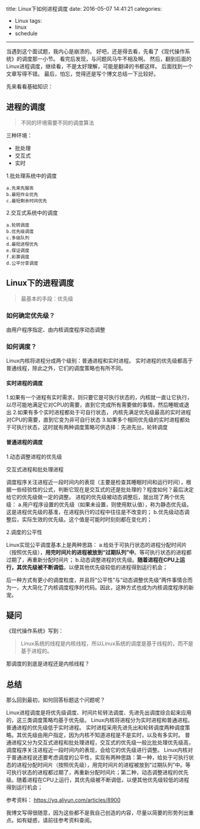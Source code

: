 title: Linux下如何进程调度
date: 2016-05-07 14:41:21
categories:
- Linux
tags:
- linux
- schedule
---

当遇到这个面试题，我内心是崩溃的。
好吧，还是得去看，先看了《现代操作系统》的调度那一小节。
看完后发现，与问题风马牛不相及啊。
然后，翻到后面的Linux进程调度，继续看，不是太好理解，可能是翻译的书都这样。
后面找到一个文章写得不错。
最后，怕忘，觉得还是写个博文总结一下比较好。

<!--more-->

先来看看基础知识：

## 进程的调度

>不同的环境需要不同的调度算法

三种环境：
- 批处理
- 交互式
- 实时


1.批处理系统中的调度
	
	a.先来先服务
	b.最短作业优先
	c.最短剩余时间优先

2.交互式系统中的调度

	a.轮转调度
	b.优先级调度
	c.多级队列
	d.最短进程优先
	e.保证调度
	f.彩票调度
	d.公平分享调度


## Linux下的进程调度

>最基本的手段：优先级


### 如何确定优先级？
由用户程序指定、由内核调度程序动态调整


### 如何调度？
Linux内核将进程分成两个级别：普通进程和实时进程。
实时进程的优先级都高于普通线程，除此之外，它们的调度策略也有所不同。

#### 实时进程的调度

1.如果有一个进程有实时需求，则只要它是可执行状态的，内核就一直让它执行，以尽可能地满足它对CPU的需要，直到它完成所有需要做的事情，然后睡眠或退出
2.如果有多个实时进程都处于可自行状态， 内核先满足优先级最高的实时进程对CPU的需要，直到它变为非可自行状态
3.如果多个相同优先级的实时进程都处于可执行状态，这时就有两种调度策略可供选择：先进先出，轮转调度

#### 普通进程的调度

1.动态调整进程的优先级

交互式进程和批处理进程

调度程序关注进程近一段时间内的表现（主要是检查其睡眠时间和运行时间），根据一些经验性的公式，判断它现在是交互式的还是批处理的？程度如何？最后决定给它的优先级做一定的调整。
进程的优先级被动态调整后，就出现了两个优先级：
a.用户程序设置的优先级（如果未设置，则使用默认值），称为静态优先级。这是进程优先级的基准，在进程执行的过程中往往是不改变的；
b.优先级动态调整后，实际生效的优先级。这个值是可能时时刻刻都在变化的；

2.调度的公平性

Linux实现公平调度基本上是两种思路：
a.给处于可执行状态的进程分配时间片（按照优先级），**用完时间片的进程被放到“过期队列”中**。等可执行状态的进程都过期了，再重新分配时间片；
b.动态调整进程的优先级。**随着进程在CPU上运行，其优先级被不断调低**，以便其他优先级较低的进程得到运行机会；

后一种方式有更小的调度粒度，并且将“公平性”与“动态调整优先级”两件事情合而为一，大大简化了内核调度程序的代码。因此，这种方式也成为内核调度程序的新宠。

## 疑问

《现代操作系统》写到：
>Linux系统的线程是内核线程，所以Linux系统的调度是基于线程的，而不是基于进程的。

那调度的到底是进程还是内核线程？

## 总结

那么回到最初，如何回答标题这个问题呢？

Linux进程调度是将优先级调度、时间片轮转法调度、先进先出调度综合起来应用的，这三类调度策略均基于优先级。
Linux内核将进程分为实时进程和普通进程。普通进程的优先级低于实时进程。
实时进程采用先进先出和轮转调度两种调度策略。其优先级由用户指定，因为内核不知道进程是不是实时，以及有多实时。
普通进程又分为交互式进程和批处理进程，交互式的优先级一般比批处理优先级高，调度程序关注进程近一段时间内的表现，会给它的优先级进行调整。
Linux内核对于普通进程说还要考虑调度的公平性，实现有两种思路：第一种，给处于可执行状态的进程分配时间片（按照优先级），用完时间片的进程被放到“过期队列”中。等可执行状态的进程都过期了，再重新分配时间片；第二种，动态调整进程的优先级。随着进程在CPU上运行，其优先级被不断调低，以便其他优先级较低的进程得到运行机会；


参考资料：
https://yq.aliyun.com/articles/8900

我博文写得很随意，因为这些都不是我自己创造的内容，尽量以简要的形势列出重点。如有疑惑，请前往参考资料查阅。